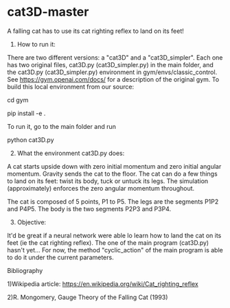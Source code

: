 # cat3D-master
A falling cat has to use its cat righting reflex to land on its feet! 

1) How to run it:

There are two different versions: a "cat3D" and a "cat3D_simpler". Each one has two original files, cat3D.py (cat3D_simpler.py) in the main folder, and the cat3D.py (cat3D_simpler.py) environment in gym/envs/classic_control. See  https://gym.openai.com/docs/ for a description of the original gym. To build this local environment from our source:

cd gym

pip install -e .

To run it, go to the main folder and run

python cat3D.py

2) What the environment cat3D.py does:

A cat starts upside down with zero initial momentum and zero initial angular momentum. Gravity sends the cat to the floor. The cat can do a few things to land on its feet: twist its body, tuck or untuck its legs. The simulation (approximately) enforces the zero angular momentum throughout.

The cat is composed of 5 points, P1 to P5. The legs are the segments P1P2 and P4P5. The body is the two segments P2P3 and P3P4.

3) Objective:

It'd be great if a neural network were able lo learn how to land the cat on its feet (ie the cat righting reflex). The one of the main program (cat3D.py) hasn't yet...
For now, the method "cyclic_action" of the main program is able to do it under the current parameters.

Bibliography

1)Wikipedia article: https://en.wikipedia.org/wiki/Cat_righting_reflex

2)R. Mongomery, Gauge Theory of the Falling Cat (1993) 
